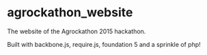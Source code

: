 agrockathon_website
===================

The website of the Agrockathon 2015 hackathon.

Built with backbone.js, require.js, foundation 5 and a sprinkle of php!
